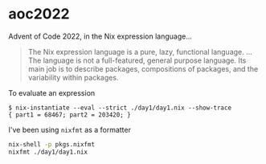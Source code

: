 # aoc2022
Advent of Code 2022, in the Nix expression language...

> The Nix expression language is a pure, lazy, functional language. ... The language is not a full-featured, general purpose language. Its main job is to describe packages, compositions of packages, and the variability within packages.

To evaluate an expression
```
$ nix-instantiate --eval --strict ./day1/day1.nix --show-trace
{ part1 = 68467; part2 = 203420; }
```

I've been using `nixfmt` as a formatter

```bash
nix-shell -p pkgs.nixfmt
nixfmt ./day1/day1.nix
```